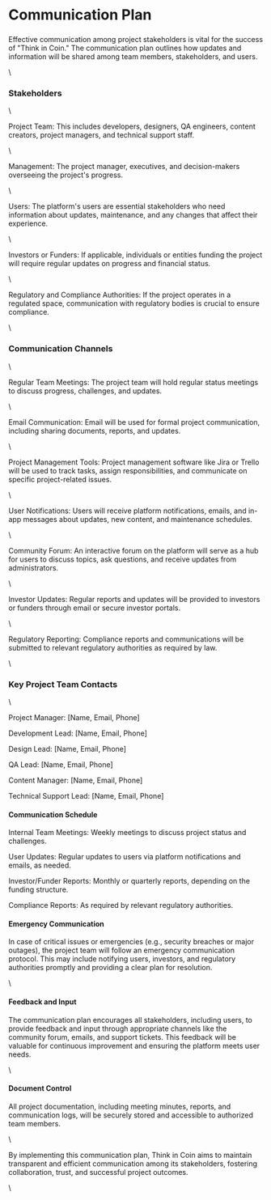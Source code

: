 # Communication Plan

###

Effective communication among project stakeholders is vital for the success of "Think in Coin." The communication plan outlines how updates and information will be shared among team members, stakeholders, and users.

\


### Stakeholders

\


Project Team: This includes developers, designers, QA engineers, content creators, project managers, and technical support staff.

\


Management: The project manager, executives, and decision-makers overseeing the project's progress.

\


Users: The platform's users are essential stakeholders who need information about updates, maintenance, and any changes that affect their experience.

\


Investors or Funders: If applicable, individuals or entities funding the project will require regular updates on progress and financial status.

\


Regulatory and Compliance Authorities: If the project operates in a regulated space, communication with regulatory bodies is crucial to ensure compliance.

\


### Communication Channels

\


Regular Team Meetings: The project team will hold regular status meetings to discuss progress, challenges, and updates.

\


Email Communication: Email will be used for formal project communication, including sharing documents, reports, and updates.

\


Project Management Tools: Project management software like Jira or Trello will be used to track tasks, assign responsibilities, and communicate on specific project-related issues.

\


User Notifications: Users will receive platform notifications, emails, and in-app messages about updates, new content, and maintenance schedules.

\


Community Forum: An interactive forum on the platform will serve as a hub for users to discuss topics, ask questions, and receive updates from administrators.

\


Investor Updates: Regular reports and updates will be provided to investors or funders through email or secure investor portals.

\


Regulatory Reporting: Compliance reports and communications will be submitted to relevant regulatory authorities as required by law.

\


### Key Project Team Contacts

\


Project Manager: \[Name, Email, Phone]

Development Lead: \[Name, Email, Phone]

Design Lead: \[Name, Email, Phone]

QA Lead: \[Name, Email, Phone]

Content Manager: \[Name, Email, Phone]

Technical Support Lead: \[Name, Email, Phone]

#### Communication Schedule

Internal Team Meetings: Weekly meetings to discuss project status and challenges.

User Updates: Regular updates to users via platform notifications and emails, as needed.

Investor/Funder Reports: Monthly or quarterly reports, depending on the funding structure.

Compliance Reports: As required by relevant regulatory authorities.

#### Emergency Communication

In case of critical issues or emergencies (e.g., security breaches or major outages), the project team will follow an emergency communication protocol. This may include notifying users, investors, and regulatory authorities promptly and providing a clear plan for resolution.

\


#### Feedback and Input

The communication plan encourages all stakeholders, including users, to provide feedback and input through appropriate channels like the community forum, emails, and support tickets. This feedback will be valuable for continuous improvement and ensuring the platform meets user needs.

\


#### Document Control

All project documentation, including meeting minutes, reports, and communication logs, will be securely stored and accessible to authorized team members.

\


By implementing this communication plan, Think in Coin aims to maintain transparent and efficient communication among its stakeholders, fostering collaboration, trust, and successful project outcomes.

\
